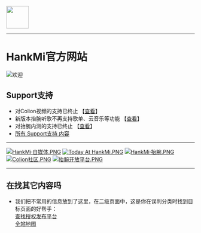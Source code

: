 [<img src="favicon.ico" width="60" height="60" align="middle" />](https://www.hankmi.com)

***  
# HankMi官方网站

![欢迎](https://s2.loli.net/2022/08/16/qeQYgEwurJG32fs.png)
## Support支持
* 对Colion视频的支持已终止 【[查看](support/Offline_Mobilemedia.md)】  
* 新版本抬腕听歌不再支持歌单、云音乐等功能 【[查看](support/Wearmusic_220918.md)】
* 对抬腕内测的支持已终止 【[查看](support/Offline_Wearbeta.md)】
* [所有 Support支持 内容](support.md)

***

[![HankMi·自媒体.PNG](https://s2.loli.net/2022/10/12/Kc1h6gHWr7eAi5d.png)](hankmi.com/live)
[![Today At HankMi.PNG](https://s2.loli.net/2022/10/12/rkE45bga6CnUWQX.png)](hankmi.com/today_at_hankmi)
[![HankMi·抬腕.PNG](https://s2.loli.net/2022/10/12/fwr1Langk2yxcQu.png)](hankmi.com/download)
[![Colion社区.PNG](https://s2.loli.net/2022/10/12/Myfbrv9noDd4ipT.png)](community.md)
[![抬腕开放平台.PNG](https://s2.loli.net/2022/10/12/ldrZUTIF4gVNspL.png)](hankmi.com/dev)

***

## 在找其它内容吗
* 我们把不常用的信息放到了这里，在二级页面中，这是你在误判分类时找到目标页面的好帮手：  
[查找授权发布平台](support/to3rd.md)  
[全站地图](Maps.md)  
